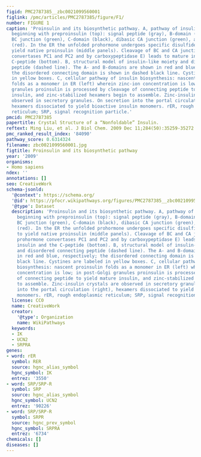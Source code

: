 ```yaml
---
figid: PMC2787385__zbc0021099560001
figlink: /pmc/articles/PMC2787385/figure/F1/
number: FIGURE 1
caption: 'Proinsulin and its biosynthetic pathway. A, pathway of insulin biosynthesis
  beginning with preproinsulin (top): signal peptide (gray), B-domain (blue), dibasic
  BC junction (green), C-domain (black), dibasic CA junction (green), and A-domain
  (red). In the ER the unfolded prohormone undergoes specific disulfide pairing to
  yield native proinsulin (middle panels). Cleavage of BC and CA junctions (by prohormone
  convertases PC1 and PC2 and by carboxypeptidase E) leads to mature insulin and the
  C-peptide (bottom). B, structural model of insulin-like moiety and disordered connecting
  peptide (dashed line). The A- and B-domains are shown in red and blue, respectively;
  the disordered connecting domain is shown in dashed black line. Cystines are labeled
  in yellow boxes. C, cellular pathway of insulin biosynthesis: nascent proinsulin
  folds as a monomer in ER (left) wherein zinc-ion concentration is low; in post-Golgi
  granules proinsulin is processed by cleavage of connecting peptide to yield mature
  insulin, and zinc-stabilized hexamers begin to assemble. Zinc-insulin crystals are
  observed in secretory granules. On secretion into the portal circulation (right),
  hexamers dissociated to yield bioactive insulin monomers. rER, rough endoplasmic
  reticulum; SRP, signal recognition particle.'
pmcid: PMC2787385
papertitle: Crystal Structure of a “Nonfoldable” Insulin.
reftext: Ming Liu, et al. J Biol Chem. 2009 Dec 11;284(50):35259-35272.
pmc_ranked_result_index: '84090'
pathway_score: 0.6314324
filename: zbc0021099560001.jpg
figtitle: Proinsulin and its biosynthetic pathway
year: '2009'
organisms:
- Homo sapiens
ndex: ''
annotations: []
seo: CreativeWork
schema-jsonld:
  '@context': https://schema.org/
  '@id': https://pfocr.wikipathways.org/figures/PMC2787385__zbc0021099560001.html
  '@type': Dataset
  description: 'Proinsulin and its biosynthetic pathway. A, pathway of insulin biosynthesis
    beginning with preproinsulin (top): signal peptide (gray), B-domain (blue), dibasic
    BC junction (green), C-domain (black), dibasic CA junction (green), and A-domain
    (red). In the ER the unfolded prohormone undergoes specific disulfide pairing
    to yield native proinsulin (middle panels). Cleavage of BC and CA junctions (by
    prohormone convertases PC1 and PC2 and by carboxypeptidase E) leads to mature
    insulin and the C-peptide (bottom). B, structural model of insulin-like moiety
    and disordered connecting peptide (dashed line). The A- and B-domains are shown
    in red and blue, respectively; the disordered connecting domain is shown in dashed
    black line. Cystines are labeled in yellow boxes. C, cellular pathway of insulin
    biosynthesis: nascent proinsulin folds as a monomer in ER (left) wherein zinc-ion
    concentration is low; in post-Golgi granules proinsulin is processed by cleavage
    of connecting peptide to yield mature insulin, and zinc-stabilized hexamers begin
    to assemble. Zinc-insulin crystals are observed in secretory granules. On secretion
    into the portal circulation (right), hexamers dissociated to yield bioactive insulin
    monomers. rER, rough endoplasmic reticulum; SRP, signal recognition particle.'
  license: CC0
  name: CreativeWork
  creator:
    '@type': Organization
    name: WikiPathways
  keywords:
  - IK
  - UCN2
  - SRPRA
genes:
- word: rER
  symbol: RER
  source: hgnc_alias_symbol
  hgnc_symbol: IK
  entrez: '3550'
- word: SRP/SRP-R
  symbol: SRP
  source: hgnc_alias_symbol
  hgnc_symbol: UCN2
  entrez: '90226'
- word: SRP/SRP-R
  symbol: SRPR
  source: hgnc_prev_symbol
  hgnc_symbol: SRPRA
  entrez: '6734'
chemicals: []
diseases: []
---
```

